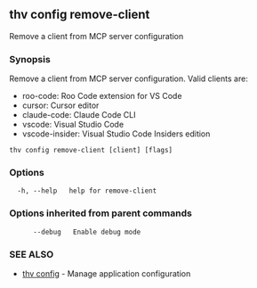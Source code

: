 ## thv config remove-client

Remove a client from MCP server configuration

### Synopsis

Remove a client from MCP server configuration.
Valid clients are:
  - roo-code: Roo Code extension for VS Code
  - cursor: Cursor editor
  - claude-code: Claude Code CLI
  - vscode: Visual Studio Code
  - vscode-insider: Visual Studio Code Insiders edition

```
thv config remove-client [client] [flags]
```

### Options

```
  -h, --help   help for remove-client
```

### Options inherited from parent commands

```
      --debug   Enable debug mode
```

### SEE ALSO

* [thv config](thv_config.md)	 - Manage application configuration

